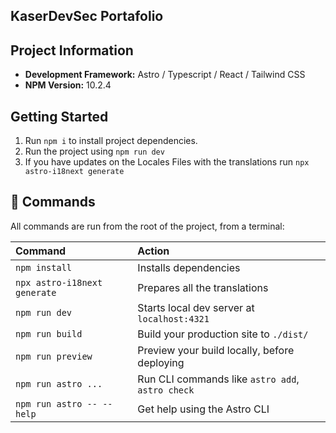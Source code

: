 ## KaserDevSec Portafolio

## Project Information

- **Development Framework:** Astro / Typescript / React / Tailwind CSS
- **NPM Version:** 10.2.4

## Getting Started

1. Run `npm i` to install project dependencies.
2. Run the project using `npm run dev`
3. If you have updates on the Locales Files with the translations run `npx astro-i18next generate`

## 🧞 Commands

All commands are run from the root of the project, from a terminal:

| Command                      | Action                                           |
| :--------------------------- | :----------------------------------------------- |
| `npm install`                | Installs dependencies                            |
| `npx astro-i18next generate` | Prepares all the translations                    |
| `npm run dev`                | Starts local dev server at `localhost:4321`      |
| `npm run build`              | Build your production site to `./dist/`          |
| `npm run preview`            | Preview your build locally, before deploying     |
| `npm run astro ...`          | Run CLI commands like `astro add`, `astro check` |
| `npm run astro -- --help`    | Get help using the Astro CLI                     |
